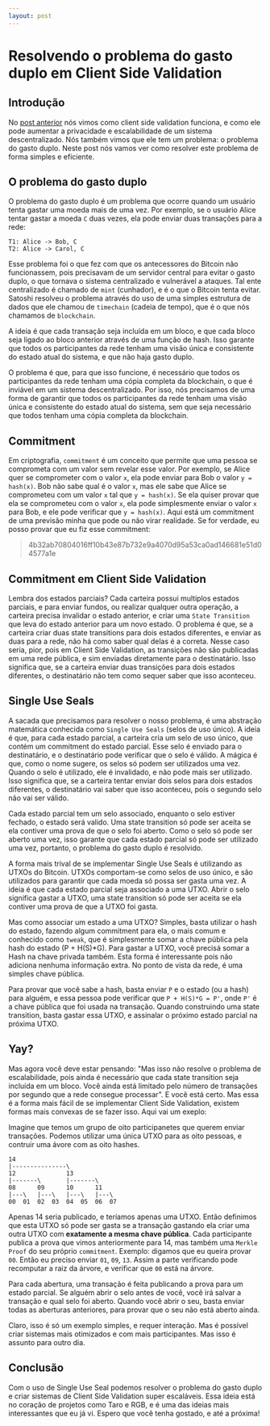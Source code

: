 ```yaml
---
layout: post
---
```


# Resolvendo o problema do gasto duplo em Client Side Validation

## Introdução

No [post anterior](/2013/08/02/client-side-validation.html) nós vimos como client side validation funciona, e como ele pode aumentar a privacidade e escalabilidade de um sistema descentralizado. Nós também vimos que ele tem um problema: o problema do gasto duplo. Neste post nós vamos ver como resolver este problema de forma simples e eficiente.

## O problema do gasto duplo

O problema do gasto duplo é um problema que ocorre quando um usuário tenta gastar uma moeda mais de uma vez. Por exemplo, se o usuário Alice tentar gastar a moeda `C` duas vezes, ela pode enviar duas transações para a rede:

```
T1: Alice -> Bob, C
T2: Alice -> Carol, C
```

Esse problema foi o que fez com que os antecessores do Bitcoin não funcionassem, pois precisavam de um servidor central para evitar o gasto duplo, o que tornava o sistema centralizado e vulnerável a ataques. Tal ente centralizado é chamado de `mint` (cunhador), e é o que o Bitcoin tenta evitar. Satoshi resolveu o problema através do uso de uma simples estrutura de dados que ele chamou de `timechain` (cadeia de tempo), que é o que nós chamamos de `blockchain`.

A ideia é que cada transação seja incluída em um bloco, e que cada bloco seja ligado ao bloco anterior através de uma função de hash. Isso garante que todos os participantes da rede tenham uma visão única e consistente do estado atual do sistema, e que não haja gasto duplo.

O problema é que, para que isso funcione, é necessário que todos os participantes da rede tenham uma cópia completa da blockchain, o que é inviável em um sistema descentralizado. Por isso, nós precisamos de uma forma de garantir que todos os participantes da rede tenham uma visão única e consistente do estado atual do sistema, sem que seja necessário que todos tenham uma cópia completa da blockchain.

## Commitment

Em criptografia, `commitment` é um conceito que permite que uma pessoa se comprometa com um valor sem revelar esse valor. Por exemplo, se Alice quer se comprometer com o valor `x`, ela pode enviar para Bob o valor `y = hash(x)`. Bob não sabe qual é o valor `x`, mas ele sabe que Alice se comprometeu com um valor `x` tal que `y = hash(x)`. Se ela quiser provar que ela se comprometeu com o valor `x`, ela pode simplesmente enviar o valor `x` para Bob, e ele pode verificar que `y = hash(x)`. Aqui está um commitment de uma previsão minha que pode ou não virar realidade. Se for verdade, eu posso provar que eu fiz esse commitment:

> 4b32ab70804016ff10b43e87b732e9a4070d95a53ca0ad146681e51d04577a1e

## Commitment em Client Side Validation

Lembra dos estados parciais? Cada carteira possui multiplos estados parciais, e para enviar fundos, ou realizar qualquer outra operação, a carteira precisa invalidar o estado anterior, e criar uma `State Transition` que leva do estado anterior para um novo estado. O problema é que, se a carteira criar duas state transitions para dois estados diferentes, e enviar as duas para a rede, não há como saber qual delas é a correta. Nesse caso seria, pior, pois em Client Side Validation, as transições não são publicadas em uma rede pública, e sim enviadas diretamente para o destinatário. Isso significa que, se a carteira enviar duas transições para dois estados diferentes, o destinatário não tem como sequer saber que isso aconteceu.

## Single Use Seals

A sacada que precisamos para resolver o nosso problema, é uma abstração matemática conhecida como `Single Use Seals` (selos de uso único). A ideia é que, para cada estado parcial, a carteira cria um selo de uso único, que contém um commitment do estado parcial. Esse selo é enviado para o destinatário, e o destinatário pode verificar que o selo é válido. A mágica é que, como o nome sugere, os selos só podem ser utilizados uma vez. Quando o selo é utilizado, ele é invalidado, e não pode mais ser utilizado. Isso significa que, se a carteira tentar enviar dois selos para dois estados diferentes, o destinatário vai saber que isso aconteceu, pois o segundo selo não vai ser válido.

Cada estado parcial tem um selo associado, enquanto o selo estiver fechado, o estado será valido. Uma state transition só pode ser aceita se ela contiver uma prova de que o selo foi aberto. Como o selo só pode ser aberto uma vez, isso garante que cada estado parcial só pode ser utilizado uma vez, portanto, o problema do gasto duplo é resolvido.

A forma mais trival de se implementar Single Use Seals é utilizando as UTXOs do Bitcoin. UTXOs comportam-se como selos de uso único, e são utilizados para garantir que cada moeda só possa ser gasta uma vez. A ideia é que cada estado parcial seja associado a uma UTXO. Abrir o selo significa gastar a UTXO, uma state transition só pode ser aceita se ela contiver uma prova de que a UTXO foi gasta.

Mas como associar um estado a uma UTXO? Simples, basta utilizar o hash do estado, fazendo algum commitment para ela, o mais comum e conhecido como `tweak`, que é simplesmente somar a chave pública pela hash do estado (P + H(S)*G). Para gastar a UTXO, você precisá somar a Hash na chave privada também. Esta forma é interessante pois não adiciona nenhuma informação extra. No ponto de vista da rede, é uma simples chave pública.

Para provar que você sabe a hash, basta enviar `P` e o estado (ou a hash) para alguém, e essa pessoa pode verificar que `P + H(S)*G = P'`, onde `P'` é a chave pública que foi usada na transação. Quando construindo uma state transition, basta gastar essa UTXO, e assinalar o próximo estado parcial na próxima UTXO.

## Yay?

Mas agora você deve estar pensando: "Mas isso não resolve o problema de escalabilidade, pois ainda é necessário que cada state transition seja incluída em um bloco. Você ainda está limitado pelo número de transações por segundo que a rede consegue processar". E você está certo. Mas essa é a forma mais fácil de se implementar Client Side Validation, existem formas mais convexas de se fazer isso. Aqui vai um exeplo:

Imagine que temos um grupo de oito participanetes que querem enviar transações. Podemos utilizar uma única UTXO para as oito pessoas, e contruir uma ávore com as oito hashes.

```
14
|---------------\
12              13
|-------\       |-------\
08      09      10      11
|---\   |---\   |---\   |---\
00  01  02  03  04  05  06  07
```

Apenas 14 seria publicado, e teríamos apenas uma UTXO. Então definimos que esta UTXO só pode ser gasta se a transação gastando ela criar uma outra UTXO com **exatamente a mesma chave pública**. Cada participante publica a prova que vimos anteriormente para 14, mas também uma `Merkle Proof` do seu próprio `commitment`. Exemplo: digamos que eu queira provar `00`. Então eu preciso enviar `01`, `09`, `13`. Assim a parte verificando pode recomputar a raiz da árvore, e verificar que `00` está na árvore.

Para cada abertura, uma transação é feita publicando a prova para um estado parcial. Se alguém abrir o selo antes de você, você irá salvar a transação e qual selo foi aberto. Quando você abrir o seu, basta enviar todas as aberturas anteriores, para provar que o seu não está aberto ainda.

Claro, isso é só um exemplo simples, e requer interação. Mas é possível criar sistemas mais otimizados e com mais participantes. Mas isso é assunto para outro dia.

## Conclusão

Com o uso de Single Use Seal podemos resolver o problema do gasto duplo e criar sistemas de Client Side Validation super escaláveis. Essa ideia está no coração de projetos como Taro e RGB, e é uma das ideias mais interessantes que eu já vi. Espero que você tenha gostado, e até a próxima!